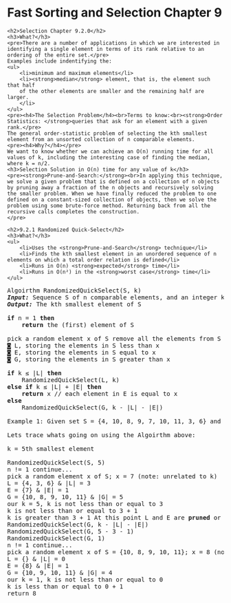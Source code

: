 <div class="show-content user_content clearfix enhanced">
    <h1 class="page-title">Fast Sorting and Selection Chapter 9</h1>

<!-- chapter 9.2.0 -->
    <h2>Selection Chapter 9.2.0</h2>
    <h3>What?</h3>
    <pre>There are a number of applications in which we are interested in identifying a single element in terms of its rank relative to an ordering of the entire set.</pre>
    Examples include indentifying the:
    <ul>
        <li>minimum and maximum elements</li>
        <li><strong>median</strong> element, that is, the element such that half
        of the other elements are smaller and the remaining half are larger.
        </li>
    </ul>
    <pre><h4>The Selection Problem</h4><br>Terms to know:<br><strong>Order Statistics: </strong>queries that ask for an element with a given rank.</pre>
    The general order-statistic problem of selecting the kth smallest element from an unsorted collection of n comparable elements.
    <pre><h4>Why?</h4></pre>
    We want to know whether we can achieve an O(n) running time for all values of k, including the interesting case of finding the median, where k = n/2.
    <h3>Selection Solution in O(n) time for any value of k</h3>
    <pre><strong>Prune-and-Search:</strong><br>In applying this technique, we solve a given problem that is defined on a collection of n objects by pruning away a fraction of the n objects and recursively solving the smaller problem. When we have finally reduced the problem to one defined on a constant-sized collection of objects, then we solve the problem using some brute-force method. Returning back from all the recursive calls completes the construction.
    </pre>

<!-- chapter 9.2.1 -->
    <h2>9.2.1 Randomized Quick-Select</h2>
    <h3>What?</h3>
    <ul>
        <li>Uses the <strong>Prune-and-Search</strong> technique</li>
        <li>Finds the kth smallest element in an unordered sequence of n elements on which a total order relation is defined</li>
        <li>Runs in O(n) <strong>expected</strong> time</li>
        <li>Runs in O(n²) in the <strong>worst case</strong> time</li>
    </ul>
<pre>Algoirthm RandomizedQuickSelect(S, k)
<strong><em>Input:</em></strong> Sequence S of n comparable elements, and an integer k ∈ [1, n] 
<strong><em>Output:</em></strong> The kth smallest element of S

<strong>if</strong> n = 1 <strong>then</strong> 
<strong>    return</strong> the (first) element of S 

pick a random element x of S remove all the elements from S and put them into three sequences:
◙ L, storing the elements in S less than x 
◙ E, storing the elements in S equal to x 
◙ G, storing the elements in S greater than x 

<strong>if</strong> k ≤ |L| <strong>then</strong> 
&nbsp;   RandomizedQuickSelect(L, k) 
<strong>else if</strong> k ≤ |L| + |E| <strong>then
&nbsp;   </strong><strong>return</strong> x // each element in E is equal to x
<strong>else</strong> 
    RandomizedQuickSelect(G, k - |L| - |E|)

Example 1: Given set S = {4, 10, 8, 9, 7, 10, 11, 3, 6} and n = 9; find median k = n / 2 "ceiling" 

Lets trace whats going on using the Algoirthm above:

k = 5th smallest element

RandomizedQuickSelect(S, 5)
n != 1 continue...
pick a random element x of S; x = 7 (note: unrelated to k)
L = {4, 3, 6} &amp; |L| = 3
E = {7} &amp; |E| = 1
G = {10, 8, 9, 10, 11} &amp; |G| = 5
our k = 5, k is not less than or equal to 3
k is not less than or equal to 3 + 1
k is greater than 3 + 1 At this point L and E are <strong>pruned</strong> or "not dealing with"
RandomizedQuickSelect(G, k - |L| - |E|)
RandomizedQuickSelect(G, 5 - 3 - 1)
RandomizedQuickSelect(G, 1)
n != 1 continue...
pick a random element x of S = {10, 8, 9, 10, 11}; x = 8 (note: unrelated to k we could have picked 11 we still get 8 as the 5th smallest element..)
L = {} &amp; |L| = 0
E = {8} &amp; |E| = 1
G = {10, 9, 10, 11} &amp; |G| = 4
our k = 1, k is not less than or equal to 0
k is less than or equal to 0 + 1
return 8</pre>

</div>
